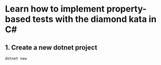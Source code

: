 # Learn how to implement property-based tests with the diamond kata in C#

## 1. Create a new dotnet project
`dotnet new `
